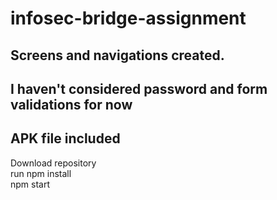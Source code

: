# infosec-bridge-assignment

## Screens and navigations created.
## I haven't considered password and form validations for now
## APK file included

Download repository </br>
run npm install </br>
npm start </br>
